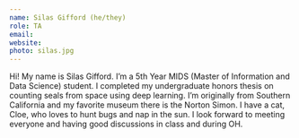 ```yaml
---
name: Silas Gifford (he/they)
role: TA
email:
website:
photo: silas.jpg
---
```

Hi! My name is Silas Gifford. I’m a 5th Year MIDS (Master of Information and Data Science) student. I completed my undergraduate honors thesis on counting seals from space using deep learning. I’m originally from Southern California and my favorite museum there is the Norton Simon. I have a cat, Cloe, who loves to hunt bugs and nap in the sun. I look forward to meeting everyone and having good discussions in class and during OH.
